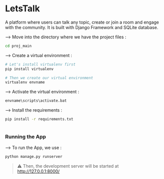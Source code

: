 # LetsTalk
A platform where users can talk any topic, create or join a room and engage with the community.
It is built with Django Framework and SQLite database.

--> Move into the directory where we have the project files : 
```bash
cd proj_main

```

--> Create a virtual environment :
```bash
# Let's install virtualenv first
pip install virtualenv

# Then we create our virtual environment
virtualenv envname

```

--> Activate the virtual environment :
```bash
envname\scripts\activate.bat

```

--> Install the requirements :
```bash
pip install -r requirements.txt

```

#

### Running the App

--> To run the App, we use :
```bash
python manage.py runserver

```

> ⚠ Then, the development server will be started at http://127.0.0.1:8000/

#
